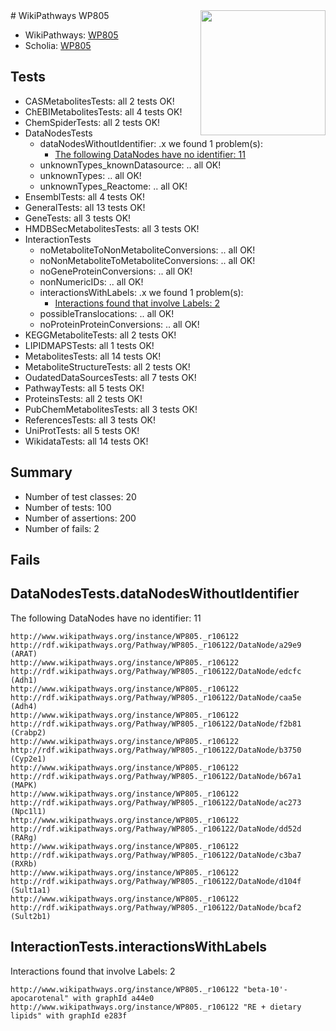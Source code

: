 <img style="float: right; width: 200px" src="https://upload.wikimedia.org/wikipedia/commons/thumb/8/83/Wplogo_with_text_500.png/640px-Wplogo_with_text_500.png" />
# WikiPathways WP805

* WikiPathways: [WP805](https://identifiers.org/wikipathways:WP805)
* Scholia: [WP805](https://scholia.toolforge.org/wikipathways/WP805)
## Tests
* CASMetabolitesTests: all 2 tests OK!
* ChEBIMetabolitesTests: all 4 tests OK!
* ChemSpiderTests: all 2 tests OK!
* DataNodesTests
    * dataNodesWithoutIdentifier: .x we found 1 problem(s):
        * [The following DataNodes have no identifier: 11](#8792c491)
    * unknownTypes_knownDatasource: .. all OK!
    * unknownTypes: .. all OK!
    * unknownTypes_Reactome: .. all OK!
* EnsemblTests: all 4 tests OK!
* GeneralTests: all 13 tests OK!
* GeneTests: all 3 tests OK!
* HMDBSecMetabolitesTests: all 3 tests OK!
* InteractionTests
    * noMetaboliteToNonMetaboliteConversions: .. all OK!
    * noNonMetaboliteToMetaboliteConversions: .. all OK!
    * noGeneProteinConversions: .. all OK!
    * nonNumericIDs: .. all OK!
    * interactionsWithLabels: .x we found 1 problem(s):
        * [Interactions found that involve Labels: 2](#630d2679)
    * possibleTranslocations: .. all OK!
    * noProteinProteinConversions: .. all OK!
* KEGGMetaboliteTests: all 2 tests OK!
* LIPIDMAPSTests: all 1 tests OK!
* MetabolitesTests: all 14 tests OK!
* MetaboliteStructureTests: all 2 tests OK!
* OudatedDataSourcesTests: all 7 tests OK!
* PathwayTests: all 5 tests OK!
* ProteinsTests: all 2 tests OK!
* PubChemMetabolitesTests: all 3 tests OK!
* ReferencesTests: all 3 tests OK!
* UniProtTests: all 5 tests OK!
* WikidataTests: all 14 tests OK!


## Summary

* Number of test classes: 20
* Number of tests: 100
* Number of assertions: 200
* Number of fails: 2

## Fails

<a name="8792c491" />

## DataNodesTests.dataNodesWithoutIdentifier

The following DataNodes have no identifier: 11
```
http://www.wikipathways.org/instance/WP805._r106122 http://rdf.wikipathways.org/Pathway/WP805._r106122/DataNode/a29e9 (ARAT)
http://www.wikipathways.org/instance/WP805._r106122 http://rdf.wikipathways.org/Pathway/WP805._r106122/DataNode/edcfc (Adh1)
http://www.wikipathways.org/instance/WP805._r106122 http://rdf.wikipathways.org/Pathway/WP805._r106122/DataNode/caa5e (Adh4)
http://www.wikipathways.org/instance/WP805._r106122 http://rdf.wikipathways.org/Pathway/WP805._r106122/DataNode/f2b81 (Crabp2)
http://www.wikipathways.org/instance/WP805._r106122 http://rdf.wikipathways.org/Pathway/WP805._r106122/DataNode/b3750 (Cyp2e1)
http://www.wikipathways.org/instance/WP805._r106122 http://rdf.wikipathways.org/Pathway/WP805._r106122/DataNode/b67a1 (MAPK)
http://www.wikipathways.org/instance/WP805._r106122 http://rdf.wikipathways.org/Pathway/WP805._r106122/DataNode/ac273 (Npc1l1)
http://www.wikipathways.org/instance/WP805._r106122 http://rdf.wikipathways.org/Pathway/WP805._r106122/DataNode/dd52d (RARg)
http://www.wikipathways.org/instance/WP805._r106122 http://rdf.wikipathways.org/Pathway/WP805._r106122/DataNode/c3ba7 (RXRb)
http://www.wikipathways.org/instance/WP805._r106122 http://rdf.wikipathways.org/Pathway/WP805._r106122/DataNode/d104f (Sult1a1)
http://www.wikipathways.org/instance/WP805._r106122 http://rdf.wikipathways.org/Pathway/WP805._r106122/DataNode/bcaf2 (Sult2b1)
```

<a name="630d2679" />

## InteractionTests.interactionsWithLabels

Interactions found that involve Labels: 2
```
http://www.wikipathways.org/instance/WP805._r106122 "beta-10'-apocarotenal" with graphId a44e0
http://www.wikipathways.org/instance/WP805._r106122 "RE + dietary lipids" with graphId e283f
```


